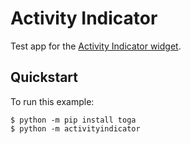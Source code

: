 # Activity Indicator

Test app for the
[Activity Indicator widget](https://toga.beeware.org/en/stable/reference/api/widgets/activityindicator.html).

## Quickstart

To run this example:

```
$ python -m pip install toga
$ python -m activityindicator
```
